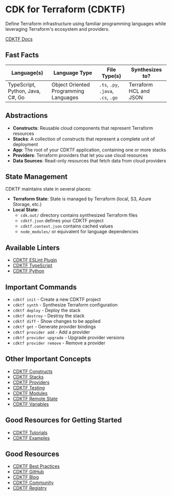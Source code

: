 # CDK for Terraform (CDKTF)

Define Terraform infrastructure using familiar programming languages while leveraging Terraform's ecosystem and providers.

[CDKTF Docs](https://developer.hashicorp.com/terraform/cdktf)

## Fast Facts

| Language(s)   | Language Type | File Type(s) | Synthesizes to?                         |
|--------------|-------------|------------------|----------------------|
| TypeScript, Python, Java, C#, Go | Object Oriented Programming Languages | `.ts`, `.py`, `.java`, `.cs`, `.go` | Terraform HCL and JSON |

## Abstractions

- **Constructs**: Reusable cloud components that represent Terraform resources
- **Stacks**: A collection of constructs that represent a complete unit of deployment
- **App**: The root of your CDKTF application, containing one or more stacks
- **Providers**: Terraform providers that let you use cloud resources
- **Data Sources**: Read-only resources that fetch data from cloud providers

## State Management

CDKTF maintains state in several places:

- **Terraform State**: State is managed by Terraform (local, S3, Azure Storage, etc.)
- **Local State**: 
  - `cdk.out/` directory contains synthesized Terraform files
  - `cdktf.json` defines your CDKTF project
  - `cdktf.context.json` contains cached values
  - `node_modules/` or equivalent for language dependencies

## Available Linters

- [CDKTF ESLint Plugin](https://github.com/hashicorp/cdktf-eslint-plugin)
- [CDKTF TypeScript](https://github.com/hashicorp/cdktf-cli/tree/main/packages/cdktf-cli#typescript)
- [CDKTF Python](https://github.com/hashicorp/cdktf-cli/tree/main/packages/cdktf-cli#python)

## Important Commands

- `cdktf init` - Create a new CDKTF project
- `cdktf synth` - Synthesize Terraform configuration
- `cdktf deploy` - Deploy the stack
- `cdktf destroy` - Destroy the stack
- `cdktf diff` - Show changes to be applied
- `cdktf get` - Generate provider bindings
- `cdktf provider add` - Add a provider
- `cdktf provider upgrade` - Upgrade provider versions
- `cdktf provider remove` - Remove a provider

## Other Important Concepts

- [CDKTF Constructs](https://developer.hashicorp.com/terraform/cdktf/concepts/constructs)
- [CDKTF Stacks](https://developer.hashicorp.com/terraform/cdktf/concepts/stacks)
- [CDKTF Providers](https://developer.hashicorp.com/terraform/cdktf/concepts/providers)
- [CDKTF Testing](https://developer.hashicorp.com/terraform/cdktf/testing)
- [CDKTF Modules](https://developer.hashicorp.com/terraform/cdktf/concepts/modules)
- [CDKTF Remote State](https://developer.hashicorp.com/terraform/cdktf/concepts/remote-state)
- [CDKTF Variables](https://developer.hashicorp.com/terraform/cdktf/concepts/variables)

## Good Resources for Getting Started

- [CDKTF Tutorials](https://developer.hashicorp.com/terraform/tutorials/cdktf)
- [CDKTF Examples](https://github.com/hashicorp/cdktf-examples)

## Good Resources

- [CDKTF Best Practices](https://developer.hashicorp.com/terraform/cdktf/best-practices)
- [CDKTF GitHub](https://github.com/hashicorp/cdktf-cli)
- [CDKTF Blog](https://www.hashicorp.com/blog/category/terraform)
- [CDKTF Community](https://discuss.hashicorp.com/c/terraform-core/27)
- [CDKTF Registry](https://registry.terraform.io/browse/cdktf)
